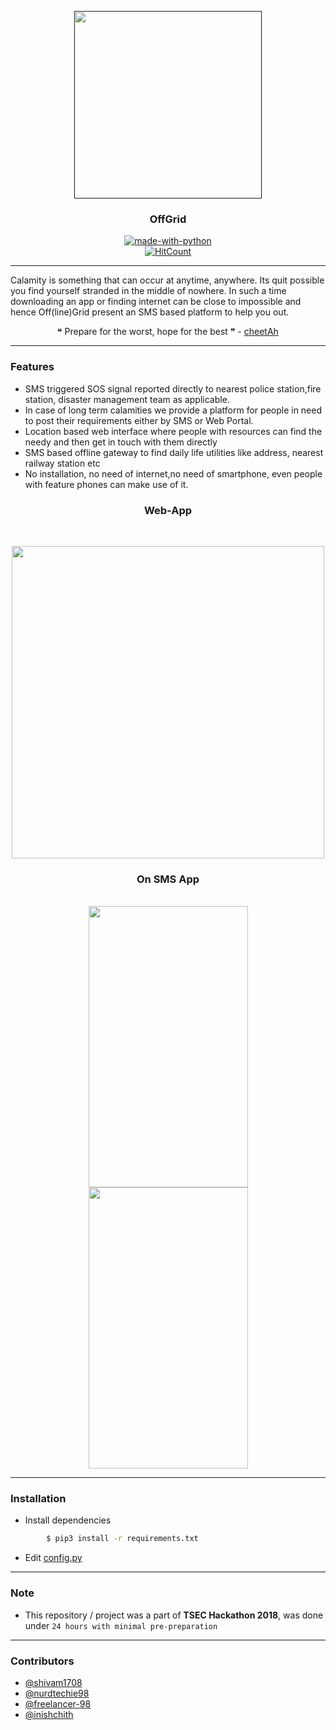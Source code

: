 <p align="center">
  <a href="" rel="noopener">
 <img width=300px src="UI/evacuated.jpg"></a>
</p>

<h3 align="center">OffGrid</h3>

<div align="center">

[![made-with-python](https://img.shields.io/badge/Made%20with-Python-1f425f.svg)](https://www.python.org/)
<br>
[![HitCount](http://hits.dwyl.io/inishchith/digital.svg)](http://hits.dwyl.io/inishchith/digital)

</div>

---

Calamity is something that can occur at anytime, anywhere. Its quit possible you find yourself stranded in the middle of nowhere. In such a time downloading an app or finding internet can be close to impossible and hence Off(line)Grid present an SMS based platform to help you out.

<div align="center">
&#10077; Prepare for the worst, hope for the best &#10078;  -  <a href ="https://github.com/shivam1708"> cheetAh </a>
</div>

---

### Features

- SMS triggered SOS signal reported directly to nearest police station,fire station, disaster management team as applicable.
- In case of long term calamities we provide a platform for people in need to post their requirements either by SMS or Web Portal.
- Location based web interface where people with resources can find the needy and then get in touch with them directly 
- SMS based offline gateway to find daily life utilities like address, nearest railway station etc
- No installation, no need of internet,no need of smartphone, even people with feature phones can make use of it.

<div align="center">

<h3 > Web-App  </h3>
<br>
<p align="center">
<img src ="UI/maps-simulate.gif" width = 500px>
</p>

<h3> On SMS App  </h3>
<br>
<img src="UI/sms-simulate1.gif" width=255px height=450px>
<img src="UI/sms-simulate2.gif" width=255px height=450px>

</div>

---

### Installation

- Install dependencies

```sh
        $ pip3 install -r requirements.txt
```

- Edit [config.py](https://github.com/inishchith/digital/blob/master/App/config.py)

---

### Note

- This repository / project was a part of **TSEC Hackathon 2018**, was done under `24 hours with minimal pre-preparation`

---

### Contributors

- [@shivam1708](https://github.com/shivam1708)
- [@nurdtechie98](https://github.com/nurdtechie98)
- [@freelancer-98](https://github.com/Freelancer-98)
- [@inishchith](https://github.com/inishchith)
